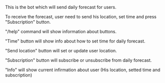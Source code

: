This is the bot which will send daily forecast for users.

To receive the forecast, user need to send his location, set time and press "Subscription" button.

"/help" command will show information about buttons.

"Time" button will show info about how to set time for daily forecast.

"Send location" button will set or update user location.

"Subscription" button will subscribe or unsubscribe from daily forecast.

"Info" will show current infirmation about user (His location, setted time and subscription)